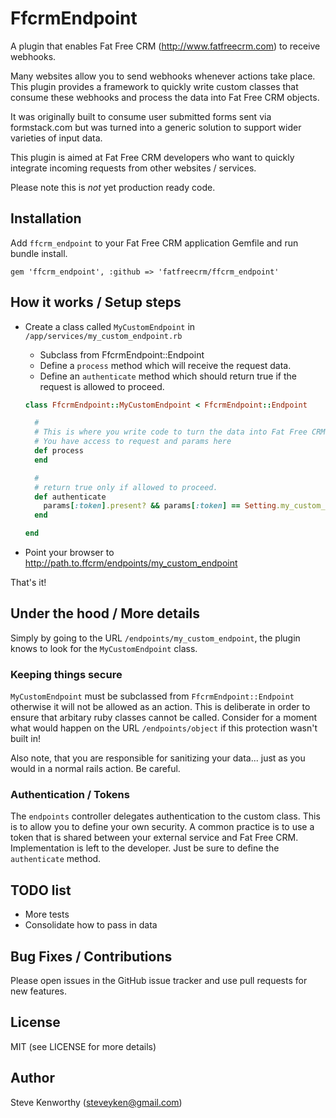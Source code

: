 # FfcrmEndpoint

A plugin that enables Fat Free CRM (http://www.fatfreecrm.com) to receive webhooks.

Many websites allow you to send webhooks whenever actions take place. This plugin provides a framework to quickly write custom classes that consume these webhooks and process the data into Fat Free CRM objects.

It was originally built to consume user submitted forms sent via formstack.com but was turned into a generic solution to support wider varieties of input data.

This plugin is aimed at Fat Free CRM developers who want to quickly integrate incoming requests from other websites / services.

Please note this is *not* yet production ready code.

## Installation

Add ```ffcrm_endpoint``` to your Fat Free CRM application Gemfile and run bundle install.

```gem 'ffcrm_endpoint', :github => 'fatfreecrm/ffcrm_endpoint'```

## How it works / Setup steps

* Create a class called ```MyCustomEndpoint``` in ```/app/services/my_custom_endpoint.rb```
  * Subclass from FfcrmEndpoint::Endpoint
  * Define a ```process``` method which will receive the request data.
  * Define an ```authenticate``` method which should return true if the request is allowed to proceed.

  ```ruby
  class FfcrmEndpoint::MyCustomEndpoint < FfcrmEndpoint::Endpoint

    #
    # This is where you write code to turn the data into Fat Free CRM objects.
    # You have access to request and params here
    def process
    end

    #
    # return true only if allowed to proceed.
    def authenticate
      params[:token].present? && params[:token] == Setting.my_custom_endpoint[:token]
    end

  end
  ```

* Point your browser to http://path.to.ffcrm/endpoints/my_custom_endpoint

That's it!

## Under the hood / More details

Simply by going to the URL ```/endpoints/my_custom_endpoint```, the plugin knows to look for the ```MyCustomEndpoint``` class.

### Keeping things secure

```MyCustomEndpoint``` must be subclassed from ```FfcrmEndpoint::Endpoint``` otherwise it will not be allowed as an action. This is deliberate in order to ensure that arbitary ruby classes cannot be called. Consider for a moment what would happen on the URL ```/endpoints/object``` if this protection wasn't built in!

Also note, that you are responsible for sanitizing your data... just as you would in a normal rails action. Be careful.

### Authentication / Tokens

The ```endpoints``` controller delegates authentication to the custom class. This is to allow you to define your own security. A common practice is to use a token that is shared between your external service and Fat Free CRM. Implementation is left to the developer. Just be sure to define the ```authenticate``` method.

## TODO list

* More tests
* Consolidate how to pass in data

## Bug Fixes / Contributions

Please open issues in the GitHub issue tracker and use pull requests for new features.

## License

MIT (see LICENSE for more details)

## Author

Steve Kenworthy (steveyken@gmail.com)
